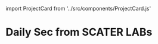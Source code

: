 
import ProjectCard from '../src/components/ProjectCard.js'

# Daily Sec from SCATER LABs

<ProjectCard 
  title="SCATER70" 
  description="SCATER70 is a security-focused repository where I update my daily progress on solving Ethereum blockchain challenges." 
  githubLink="https://github.com/BLOCK-PROGRAMR/SCATER70" 
/>

<ProjectCard 
  title="SCATER_S90" 
  description="SCATER_S90 is a repository for tracking my Solana and Rust-based blockchain challenge solutions, updated regularly as I progress." 
  githubLink="https://github.com/BLOCK-PROGRAMR/SCATER_S90" 
/>
